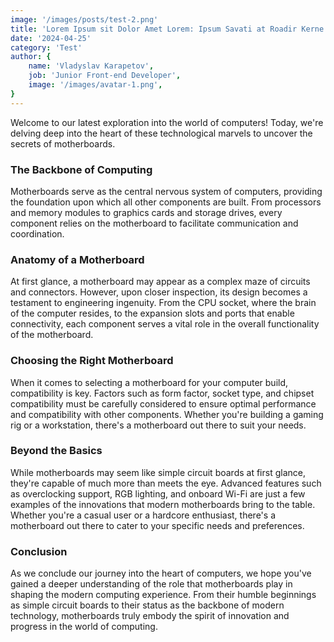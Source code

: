 ```yaml
---
image: '/images/posts/test-2.png'
title: 'Lorem Ipsum sit Dolor Amet Lorem: Ipsum Savati at Roadir Kerne 2 Test'
date: '2024-04-25'
category: 'Test'
author: {
	name: 'Vladyslav Karapetov',
	job: 'Junior Front-end Developer',
	image: '/images/avatar-1.png',
}
---
```


Welcome to our latest exploration into the world of computers! Today, we're delving deep into the heart of these technological marvels to uncover the secrets of motherboards.

### The Backbone of Computing

Motherboards serve as the central nervous system of computers, providing the foundation upon which all other components are built. From processors and memory modules to graphics cards and storage drives, every component relies on the motherboard to facilitate communication and coordination.

### Anatomy of a Motherboard

At first glance, a motherboard may appear as a complex maze of circuits and connectors. However, upon closer inspection, its design becomes a testament to engineering ingenuity. From the CPU socket, where the brain of the computer resides, to the expansion slots and ports that enable connectivity, each component serves a vital role in the overall functionality of the motherboard.

### Choosing the Right Motherboard

When it comes to selecting a motherboard for your computer build, compatibility is key. Factors such as form factor, socket type, and chipset compatibility must be carefully considered to ensure optimal performance and compatibility with other components. Whether you're building a gaming rig or a workstation, there's a motherboard out there to suit your needs.

### Beyond the Basics

While motherboards may seem like simple circuit boards at first glance, they're capable of much more than meets the eye. Advanced features such as overclocking support, RGB lighting, and onboard Wi-Fi are just a few examples of the innovations that modern motherboards bring to the table. Whether you're a casual user or a hardcore enthusiast, there's a motherboard out there to cater to your specific needs and preferences.

### Conclusion

As we conclude our journey into the heart of computers, we hope you've gained a deeper understanding of the role that motherboards play in shaping the modern computing experience. From their humble beginnings as simple circuit boards to their status as the backbone of modern technology, motherboards truly embody the spirit of innovation and progress in the world of computing.
